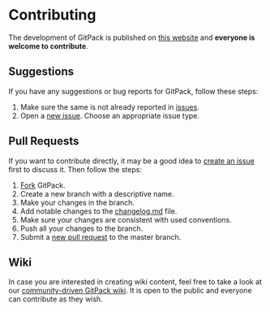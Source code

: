 # Contributing

The development of GitPack is published on [this website](https://github.com/dominiksalvet/gitpack) and **everyone is welcome to contribute**.

## Suggestions

If you have any suggestions or bug reports for GitPack, follow these steps:

1. Make sure the same is not already reported in [issues](https://github.com/dominiksalvet/gitpack/issues).
2. Open a [new issue](https://github.com/dominiksalvet/gitpack/issues/new/choose). Choose an appropriate issue type.

## Pull Requests

If you want to contribute directly, it may be a good idea to [create an issue](https://github.com/dominiksalvet/gitpack/issues/new/choose) first to discuss it. Then follow the steps:

1. [Fork](https://github.com/dominiksalvet/gitpack/fork) GitPack.
2. Create a new branch with a descriptive name.
3. Make your changes in the branch.
4. Add notable changes to the [changelog.md](changelog.md) file.
5. Make sure your changes are consistent with used conventions.
6. Push all your changes to the branch.
7. Submit a [new pull request](https://github.com/dominiksalvet/gitpack/pulls) to the master branch.

## Wiki

In case you are interested in creating wiki content, feel free to take a look at our [community-driven GitPack wiki](https://github.com/dominiksalvet/gitpack/wiki). It is open to the public and everyone can contribute as they wish.
